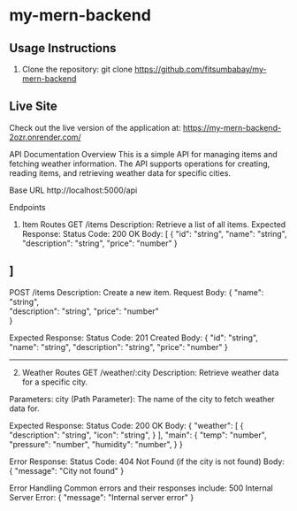 # my-mern-backend

## Usage Instructions
1. Clone the repository:
   git clone https://github.com/fitsumbabay/my-mern-backend

## Live Site
Check out the live version of the application at: https://my-mern-backend-2ozr.onrender.com/


API Documentation
Overview
This is a simple API for managing items and fetching weather information. The API supports operations for creating, reading items, and retrieving weather data for specific cities.

Base URL
http://localhost:5000/api


Endpoints
1. Item Routes
GET /items
Description: Retrieve a list of all items.
Expected Response:
Status Code: 200 OK
Body:
[
    {
        "id": "string",
        "name": "string",
        "description": "string",
        "price": "number"
    }
    
]
-------------------------------------------------------------
POST /items
Description: Create a new item.
Request Body:
{
    "name": "string",        
    "description": "string", 
    "price": "number"        
}


Expected Response:
Status Code: 201 Created
Body:
{
    "id": "string",
    "name": "string",
    "description": "string",
    "price": "number"
}

-------------------------------------------------------------
2. Weather Routes
GET /weather/:city
Description: Retrieve weather data for a specific city.

Parameters: 
city (Path Parameter): The name of the city to fetch weather data for.

Expected Response:
Status Code: 200 OK
Body:
{
    "weather": [
        {
            "description": "string",
            "icon": "string",
        }
    ],
    "main": {
        "temp": "number",
        "pressure": "number",
        "humidity": "number",
    }
}

Error Response:
Status Code: 404 Not Found (if the city is not found)
Body:
{
    "message": "City not found"
}

Error Handling
Common errors and their responses include:
500 Internal Server Error:
{
    "message": "Internal server error"
}

